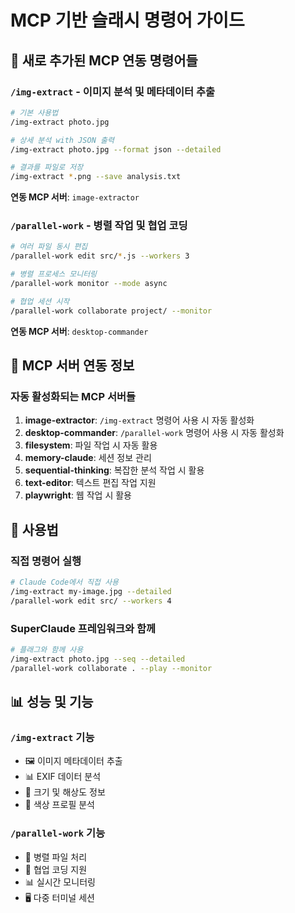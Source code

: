 # MCP 기반 슬래시 명령어 가이드

## 🎯 새로 추가된 MCP 연동 명령어들

### `/img-extract` - 이미지 분석 및 메타데이터 추출
```bash
# 기본 사용법
/img-extract photo.jpg

# 상세 분석 with JSON 출력  
/img-extract photo.jpg --format json --detailed

# 결과를 파일로 저장
/img-extract *.png --save analysis.txt
```

**연동 MCP 서버**: `image-extractor`

### `/parallel-work` - 병렬 작업 및 협업 코딩
```bash
# 여러 파일 동시 편집
/parallel-work edit src/*.js --workers 3

# 병렬 프로세스 모니터링
/parallel-work monitor --mode async

# 협업 세션 시작
/parallel-work collaborate project/ --monitor
```

**연동 MCP 서버**: `desktop-commander`

## 🔗 MCP 서버 연동 정보

### 자동 활성화되는 MCP 서버들
1. **image-extractor**: `/img-extract` 명령어 사용 시 자동 활성화
2. **desktop-commander**: `/parallel-work` 명령어 사용 시 자동 활성화
3. **filesystem**: 파일 작업 시 자동 활용
4. **memory-claude**: 세션 정보 관리
5. **sequential-thinking**: 복잡한 분석 작업 시 활용
6. **text-editor**: 텍스트 편집 작업 지원
7. **playwright**: 웹 작업 시 활용

## 🚀 사용법

### 직접 명령어 실행
```bash
# Claude Code에서 직접 사용
/img-extract my-image.jpg --detailed
/parallel-work edit src/ --workers 4
```

### SuperClaude 프레임워크와 함께
```bash
# 플래그와 함께 사용
/img-extract photo.jpg --seq --detailed
/parallel-work collaborate . --play --monitor
```

## 📊 성능 및 기능

### `/img-extract` 기능
- 🖼️ 이미지 메타데이터 추출
- 📊 EXIF 데이터 분석  
- 📏 크기 및 해상도 정보
- 🎨 색상 프로필 분석

### `/parallel-work` 기능
- 🔄 병렬 파일 처리
- 👥 협업 코딩 지원
- 📊 실시간 모니터링
- 🖥️ 다중 터미널 세션
